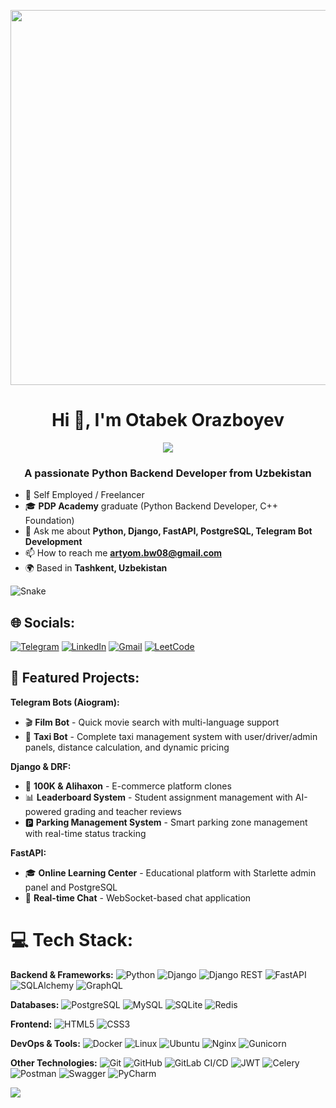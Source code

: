 <p align="center">
  <img src="https://media.giphy.com/media/3o6gDWzR7P1KbBGfL2/giphy.gif" width="600">
</p>

<h1 align="center">Hi 👋, I'm Otabek Orazboyev</h1>

<p align="center">
  <img src="https://readme-typing-svg.herokuapp.com/?lines=Mit+starkem+Hass+gegen+den+Strom&font=Fira%20Code&center=true&width=450&height=60&color=9370DB&vCenter=true&size=22&pause=1500&multiline=false&repeat=true">
</p>

<h3 align="center">A passionate Python Backend Developer from Uzbekistan</h3>
<p align="center">


- 🔭 Self Employed / Freelancer
- 🎓 **PDP Academy** graduate (Python Backend Developer, C++ Foundation)
- 💬 Ask me about **Python, Django, FastAPI, PostgreSQL, Telegram Bot Development**
- 📫 How to reach me [**artyom.bw08@gmail.com**](mailto:artyom.bw08@gmail.com)
- 🌍 Based in **Tashkent, Uzbekistan**

![Snake](https://profile-readme-generator.com/assets/snake.svg)

## 🌐 Socials:

[![Telegram](https://img.shields.io/badge/Telegram-%231DA1F2.svg?logo=Telegram&logoColor=white)](https://Bewrlius_py.t.me/) [![LinkedIn](https://img.shields.io/badge/LinkedIn-%230077B5.svg?logo=linkedin&logoColor=white)](https://www.linkedin.com/in/dilshod-absaitov/)  [![Gmail](https://img.shields.io/badge/artyom.bw08@gmail.com-%230077B5.svg?logo=google&logoColor=white)](mailto:artyom.bw08@gmail.com) [![LeetCode](https://img.shields.io/badge/LeetCode-%231DA1F2.svg?logo=leetcode&logoColor=ffdd54)](https://leetcode.com/u/ArtyomBW/)

## 🚀 Featured Projects:

**Telegram Bots (Aiogram):**
- 🎬 **Film Bot** - Quick movie search with multi-language support
- 🚗 **Taxi Bot** - Complete taxi management system with user/driver/admin panels, distance calculation, and dynamic pricing

**Django & DRF:**
- 🛒 **100K & Alihaxon** - E-commerce platform clones
- 📊 **Leaderboard System** - Student assignment management with AI-powered grading and teacher reviews
- 🅿️ **Parking Management System** - Smart parking zone management with real-time status tracking

**FastAPI:**
- 🎓 **Online Learning Center** - Educational platform with Starlette admin panel and PostgreSQL
- 💬 **Real-time Chat** - WebSocket-based chat application


# 💻 Tech Stack:

**Backend & Frameworks:**
![Python](https://img.shields.io/badge/Python-information?color=3670A0&style=flat&logo=python&logoColor=ffdd54)
![Django](https://img.shields.io/badge/Django-informational?style=flat&logo=django&color=%23092E20)
![Django REST](https://img.shields.io/badge/Django-REST-information?style=flat&logo=django&logoColor=white&color=ff1709&labelColor=gray)
![FastAPI](https://img.shields.io/badge/FastAPI-information?color=005571&style=flat&logo=fastapi)
![SQLAlchemy](https://img.shields.io/badge/SQLAlchemy-information?color=E95420&style=flat&logo=SQLAlchemy)
![GraphQL](https://img.shields.io/badge/GraphQL-E10098?style=flat&logo=graphql&logoColor=white)


**Databases:**
![PostgreSQL](https://img.shields.io/badge/PostgreSQL-informational?style=flat&logo=PostgreSQL&color=336791)
![MySQL](https://img.shields.io/badge/MySQL-informational?style=flat&logo=MySQL&color=039BE5&logoColor=white)
![SQLite](https://img.shields.io/badge/SQLite-informational?style=flat&logo=SQLite&color=003B57)
![Redis](https://img.shields.io/badge/redis-%23DD0031.svg?style=flat&logo=redis&logoColor=white)

**Frontend:**
![HTML5](https://img.shields.io/badge/HTML5-information?color=%23E34F26&style=flat&logo=html5&logoColor=white)
![CSS3](https://img.shields.io/badge/CSS3-information?color=%231572B6&style=flat&logo=css3&logoColor=white)

**DevOps & Tools:**
![Docker](https://img.shields.io/badge/docker-%230db7ed.svg?style=flat&logo=docker&logoColor=white)
![Linux](https://img.shields.io/badge/Linux-fff.svg?style=flat&logo=linux&logoColor=black)
![Ubuntu](https://img.shields.io/badge/Ubuntu-information?color=E95420&style=flat&logo=ubuntu&logoColor=white)
![Nginx](https://img.shields.io/badge/nginx-%23009639.svg?style=flat&logo=nginx&logoColor=white)
![Gunicorn](https://img.shields.io/badge/Gunicorn-information?color=%298729&style=flat&logo=gunicorn&logoColor=white)

**Other Technologies:**
![Git](https://img.shields.io/badge/Git-%23E34F26.svg?style=flat&logo=git&logoColor=white)
![GitHub](https://img.shields.io/badge/GitHub-informational?style=flat&logo=GitHub&color=181717)
![GitLab CI/CD](https://img.shields.io/badge/Gitlab%20CI/CD-information?color=%23181717&style=flat&logo=gitlab&logoColor=white)
![JWT](https://img.shields.io/badge/JWT-black?style=flat&logo=JSON%20web%20tokens)
![Celery](https://img.shields.io/badge/celery-%23Clojure.svg?style=flat&logo=Celery&logoColor=Green)
![Postman](https://img.shields.io/badge/Postman-FF6C37?style=flat&logo=postman&logoColor=white)
![Swagger](https://img.shields.io/badge/-Swagger-%23Clojure?style=flat&logo=swagger&logoColor=white)
![PyCharm](https://img.shields.io/badge/PyCharm-information?style=flat&logo=pycharm&logoColor=black&color=black&labelColor=green)


   <img src="https://profile-counter.glitch.me/{ArtyomBW}/count.svg"/>
</p>

